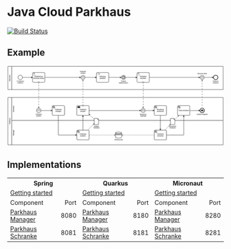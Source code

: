 # Java Cloud Parkhaus

[![Build Status](https://www.travis-ci.org/kutzilla/parkhaus-test.svg?branch=master)](https://www.travis-ci.org/kutzilla/parkhaus-test)

## Example

![Parkhaus](parkhaus.png)

## Implementations

<table>
    <tr>
        <th colspan="2">Spring</th>
        <th colspan="2">Quarkus</th>
        <th colspan="2">Micronaut</th>
    </tr>
    <tr>
        <td colspan="2"><a href="./parkhaus-spring/README.md">Getting started</a></td>
        <td colspan="2"><a href="./parkhaus-quarkus/README.md">Getting started</a></td>
        <td colspan="2"><a href="./parkhaus-micronaut/README.md">Getting started</a></td>
    </tr>
    <tr>
        <td>Component</td>
        <td align="right">Port</td>
        <td>Component</td>
        <td align="right">Port</td>
        <td>Component</td>
        <td align="right">Port</td>
    </tr>
    <tr>
        <td><a href="./parkhaus-spring/parkhaus-manager">Parkhaus Manager</a></td>
        <td align="right">8080</td>
        <td><a href="./parkhaus-quarkus/parkhaus-manager">Parkhaus Manager</a></td>
        <td align="right">8180</td>
        <td><a href="./parkhaus-micronaut/parkhaus-manager">Parkhaus Manager</a></td>
        <td align="right">8280</td>    
    </tr>
    <tr>
        <td><a href="./parkhaus-spring/parkhaus-scranke">Parkhaus Schranke</a></td>
        <td align="right">8081</td>
        <td><a href="./parkhaus-quarkus/parkhaus-schranke">Parkhaus Schranke</a></td>
        <td align="right">8181</td>
        <td><a href="./parkhaus-micronaut/parkhaus-schranke">Parkhaus Schranke</a></td>
        <td align="right">8281</td>
    </tr>
    
</table>


